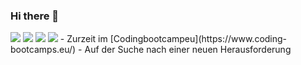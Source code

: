### Hi there 👋
<img src="https://img.shields.io/badge/HTML-5-blue">
<img src="https://img.shields.io/badge/CSS-3-lightgreen">
<img src="https://img.shields.io/badge/JS-2020-yellow">
<img src="https://img.shields.io/badge/Vue.js-3-green">
- Zurzeit im [Codingbootcampeu](https://www.coding-bootcamps.eu/)
- Auf der Suche nach einer neuen Herausforderung
<!--
**timhe375/timhe375** is a ✨ _special_ ✨ repository because its `README.md` (this file) appears on your GitHub profile.

Here are some ideas to get you started:

- 🔭 I’m currently working on ...
- 🌱 I’m currently learning ...
- 👯 I’m looking to collaborate on ...
- 🤔 I’m looking for help with ...
- 💬 Ask me about ...
- 📫 How to reach me: ...
- 😄 Pronouns: ...
- ⚡ Fun fact: ...
-->
